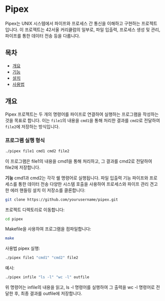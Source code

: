 # Pipex

Pipex는 UNIX 시스템에서 파이프와 프로세스 간 통신을 이해하고 구현하는 프로젝트입니다. 이 프로젝트는 42서울 커리큘럼의 일부로, 파일 입출력, 프로세스 생성 및 관리, 파이프를 통한 데이터 전송 등을 다룹니다.

## 목차
- [개요](#개요)
- [기능](#기능)
- [설치](#설치)
- [사용법](#사용법)


## 개요

Pipex 프로젝트는 두 개의 명령어를 파이프로 연결하여 실행하는 프로그램을 작성하는 것을 목표로 합니다. 이는 `file1`의 내용을 `cmd1`을 통해 처리한 결과를 `cmd2`로 전달하여 `file2`에 저장하는 방식입니다.

### 프로그램 실행 형식
```sh
./pipex file1 cmd1 cmd2 file2
```

이 프로그램은 file1의 내용을 cmd1을 통해 처리하고, 그 결과를 cmd2로 전달하여 file2에 저장합니다.

**기능**
cmd1과 cmd2는 각각 쉘 명령어로 실행됩니다.
파일 입출력 기능
파이프와 프로세스를 통한 데이터 전송
다양한 시스템 호출을 사용하여 프로세스와 파이프 관리
견고한 에러 핸들링
설치
이 저장소를 클론합니다:

```sh
git clone https://github.com/yourusername/pipex.git
```

프로젝트 디렉토리로 이동합니다:

```sh
cd pipex
```

Makefile을 사용하여 프로그램을 컴파일합니다:


```sh
make
```

사용법
pipex 실행:

```sh
./pipex file1 "cmd1" "cmd2" file2
```
예시:

```sh
./pipex infile "ls -l" "wc -l" outfile
```
위 명령어는 infile의 내용을 읽고, ls -l 명령어를 실행하여 그 출력을 wc -l 명령어로 전달한 후, 최종 결과를 outfile에 저장합니다.
